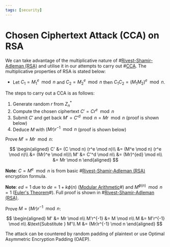```yaml
---
tags: [security]
---
```


# Chosen Ciphertext Attack (CCA) on RSA

We can take advantage of the multiplicative nature of #[Rivest-Shamir-Adleman (RSA)](202210122110.md)
and utilise it in our attempts to carry out #[CCA](202209281257.md). The
multiplicative properties of RSA is stated below:
- Let $C_1 = M_1^e \mod n$ and $C_2 = M_2^e \mod n$ then $C_1 C_2 = (M_1 M_2)^e
  \mod n$.

The steps to carry out a CCA is as follows:
1. Generate random $r$ from $Z_n^*$
2. Compute the chosen ciphertext $C' = Cr^e \mod n$
3. Submit $C'$ and get back $M' = C'^d \mod n = Mr \mod n$ (proof is shown
   below) 
4. Deduce $M$ with $(Mr)r^{-1} \mod n$ (proof is shown below)

Prove $M' = Mr \mod n$:

$$
\begin{aligned}
C' &= (C \mod n) (r^e \mod n)\\
&= (M^e \mod n) (r^e \mod n)\\
&= (Mr)^e \mod n\\\\
M' &= C'^d \mod n\\
&= (Mr)^{ed} \mod n\\
&= Mr \mod n
\end{aligned}
$$

**Note**: $C = M^e \mod n$ is from basic #[Rivest-Shamir-Adleman (RSA)](202210122110.md)
encryption formula.

**Note**: $ed = 1$ due to $de = 1 + k \phi(n)$ ([Modular Arithmetic](202210090858.md)#)
and $M^{\phi(n)} \mod n = 1$ ([Euler's Theorem](202210222028.md)#). Full proof
is shown in #[Rivest-Shamir-Adleman (RSA)](202210122110.md).

Prove $M = (Mr)r^{-1} \mod n$:

$$
\begin{aligned}
M' &= Mr \mod n\\
M'r^{-1} &= M \mod n\\
M &= M'r^{-1} \mod n\\
&\text{Substitute } M'\\
M &= (Mr)r^{-1} \mod n
\end{aligned}
$$

The attack can be countered by random padding of plaintext or use Optimal
Asymmetric Encryption Padding (OAEP).
